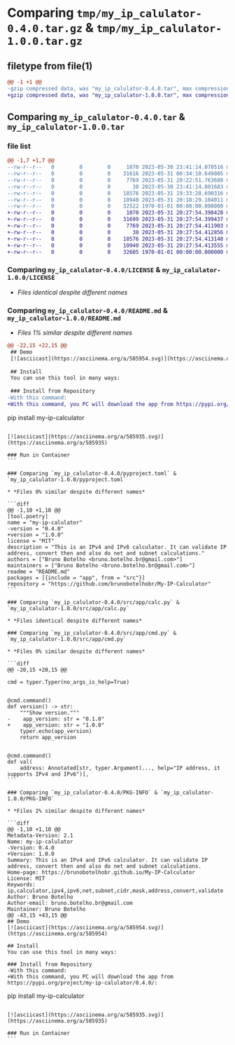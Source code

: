 # Comparing `tmp/my_ip_calulator-0.4.0.tar.gz` & `tmp/my_ip_calulator-1.0.0.tar.gz`

## filetype from file(1)

```diff
@@ -1 +1 @@
-gzip compressed data, was "my_ip_calulator-0.4.0.tar", max compression
+gzip compressed data, was "my_ip_calulator-1.0.0.tar", max compression
```

## Comparing `my_ip_calulator-0.4.0.tar` & `my_ip_calulator-1.0.0.tar`

### file list

```diff
@@ -1,7 +1,7 @@
--rw-r--r--   0        0        0     1070 2023-05-30 23:41:14.070516 my_ip_calulator-0.4.0/LICENSE
--rw-r--r--   0        0        0    31616 2023-05-31 00:34:10.649805 my_ip_calulator-0.4.0/README.md
--rw-r--r--   0        0        0     7769 2023-05-31 20:22:51.763688 my_ip_calulator-0.4.0/pyproject.toml
--rw-r--r--   0        0        0       38 2023-05-30 23:41:14.081683 my_ip_calulator-0.4.0/src/app/__init__.py
--rw-r--r--   0        0        0    18576 2023-05-31 19:33:28.690316 my_ip_calulator-0.4.0/src/app/calc.py
--rw-r--r--   0        0        0    10940 2023-05-31 20:18:29.104011 my_ip_calulator-0.4.0/src/app/cmd.py
--rw-r--r--   0        0        0    32522 1970-01-01 00:00:00.000000 my_ip_calulator-0.4.0/PKG-INFO
+-rw-r--r--   0        0        0     1070 2023-05-31 20:27:54.398428 my_ip_calulator-1.0.0/LICENSE
+-rw-r--r--   0        0        0    31699 2023-05-31 20:27:54.399437 my_ip_calulator-1.0.0/README.md
+-rw-r--r--   0        0        0     7769 2023-05-31 20:27:54.411903 my_ip_calulator-1.0.0/pyproject.toml
+-rw-r--r--   0        0        0       38 2023-05-31 20:27:54.412856 my_ip_calulator-1.0.0/src/app/__init__.py
+-rw-r--r--   0        0        0    18576 2023-05-31 20:27:54.413148 my_ip_calulator-1.0.0/src/app/calc.py
+-rw-r--r--   0        0        0    10940 2023-05-31 20:27:54.413555 my_ip_calulator-1.0.0/src/app/cmd.py
+-rw-r--r--   0        0        0    32605 1970-01-01 00:00:00.000000 my_ip_calulator-1.0.0/PKG-INFO
```

### Comparing `my_ip_calulator-0.4.0/LICENSE` & `my_ip_calulator-1.0.0/LICENSE`

 * *Files identical despite different names*

### Comparing `my_ip_calulator-0.4.0/README.md` & `my_ip_calulator-1.0.0/README.md`

 * *Files 1% similar despite different names*

```diff
@@ -22,15 +22,15 @@
 ## Demo
 [![asciicast](https://asciinema.org/a/585954.svg)](https://asciinema.org/a/585954)
 
 ## Install
 You can use this tool in many ways:
 
 ### Install from Repository
-With this command:
+With this command, you PC will download the app from https://pypi.org/project/my-ip-calulator/0.4.0/:
 ````
 pip install my-ip-calculator
 ````
 
 [![asciicast](https://asciinema.org/a/585935.svg)](https://asciinema.org/a/585935)
 
 ### Run in Container
```

### Comparing `my_ip_calulator-0.4.0/pyproject.toml` & `my_ip_calulator-1.0.0/pyproject.toml`

 * *Files 0% similar despite different names*

```diff
@@ -1,10 +1,10 @@
 [tool.poetry]
 name = "my-ip-calulator"
-version = "0.4.0"
+version = "1.0.0"
 license = "MIT"
 description = "This is an IPv4 and IPv6 calculator. It can validate IP address, convert then and also do net and subnet calculations."
 authors = ["Bruno Botelho <bruno.botelho.br@gmail.com>"]
 maintainers = ["Bruno Botelho <bruno.botelho.br@gmail.com>"]
 readme = "README.md"
 packages = [{include = "app", from = "src"}]
 repository = "https://github.com/brunobotelhobr/My-IP-Calculator"
```

### Comparing `my_ip_calulator-0.4.0/src/app/calc.py` & `my_ip_calulator-1.0.0/src/app/calc.py`

 * *Files identical despite different names*

### Comparing `my_ip_calulator-0.4.0/src/app/cmd.py` & `my_ip_calulator-1.0.0/src/app/cmd.py`

 * *Files 0% similar despite different names*

```diff
@@ -20,15 +20,15 @@
 
 cmd = typer.Typer(no_args_is_help=True)
 
 
 @cmd.command()
 def version() -> str:
     """Show version."""
-    app_version: str = "0.1.0"
+    app_version: str = "1.0.0"
     typer.echo(app_version)
     return app_version
 
 
 @cmd.command()
 def val(
     address: Annotated[str, typer.Argument(..., help="IP address, it supports IPv4 and IPv6")],
```

### Comparing `my_ip_calulator-0.4.0/PKG-INFO` & `my_ip_calulator-1.0.0/PKG-INFO`

 * *Files 2% similar despite different names*

```diff
@@ -1,10 +1,10 @@
 Metadata-Version: 2.1
 Name: my-ip-calulator
-Version: 0.4.0
+Version: 1.0.0
 Summary: This is an IPv4 and IPv6 calculator. It can validate IP address, convert then and also do net and subnet calculations.
 Home-page: https://brunobotelhobr.github.io/My-IP-Calculator
 License: MIT
 Keywords: ip,calculator,ipv4,ipv6,net,subnet,cidr,mask,address,convert,validate
 Author: Bruno Botelho
 Author-email: bruno.botelho.br@gmail.com
 Maintainer: Bruno Botelho
@@ -43,15 +43,15 @@
 ## Demo
 [![asciicast](https://asciinema.org/a/585954.svg)](https://asciinema.org/a/585954)
 
 ## Install
 You can use this tool in many ways:
 
 ### Install from Repository
-With this command:
+With this command, you PC will download the app from https://pypi.org/project/my-ip-calulator/0.4.0/:
 ````
 pip install my-ip-calculator
 ````
 
 [![asciicast](https://asciinema.org/a/585935.svg)](https://asciinema.org/a/585935)
 
 ### Run in Container
```

